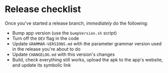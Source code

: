 Release checklist
=================

Once you've started a release branch, *immediately* do the following:
* Bump app version (use the `bumpVersion.sh` script)
* Turn off the `DEV` flag in the code
* Update `GRAMMAR-VERSIONS.md` with the parameter grammar version used in the release you're about to do
* Update `CHANGELOG.md` with this version's changes
* Build, check everything still works, upload the apk to the app's website, and update its symbolic link
